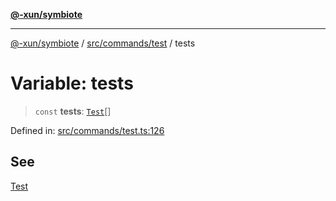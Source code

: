 [**@-xun/symbiote**](../../../../README.md)

***

[@-xun/symbiote](../../../../README.md) / [src/commands/test](../README.md) / tests

# Variable: tests

> `const` **tests**: [`Test`](../enumerations/Test.md)[]

Defined in: [src/commands/test.ts:126](https://github.com/Xunnamius/symbiote/blob/a0fabf117a4e10cf68aa181dc5bfba0344eaceea/src/commands/test.ts#L126)

## See

[Test](../enumerations/Test.md)
